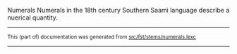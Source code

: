 Numerals
Numerals in the 18th century Southern Saami language describe a nuerical quantity.

* * *

<small>This (part of) documentation was generated from [src/fst/stems/numerals.lexc](https://github.com/giellalt/lang-sju-x-sydlapsk/blob/main/src/fst/stems/numerals.lexc)</small>

---

